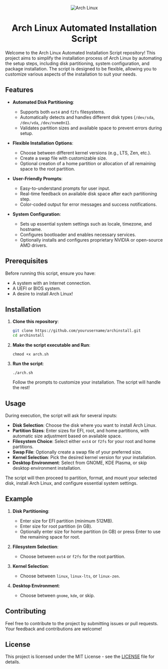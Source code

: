 <p align="center">
  <img src="https://upload.wikimedia.org/wikipedia/commons/1/13/Arch_Linux_%22Crystal%22_icon.svg" alt="Arch Linux" />
</p>

<h1 align="center">Arch Linux Automated Installation Script</h1>

Welcome to the Arch Linux Automated Installation Script repository! This project aims to simplify the installation process of Arch Linux by automating the setup steps, including disk partitioning, system configuration, and package installation. The script is designed to be flexible, allowing you to customize various aspects of the installation to suit your needs.

## Features

- **Automated Disk Partitioning**:
  - Supports both `ext4` and `f2fs` filesystems.
  - Automatically detects and handles different disk types (`/dev/sda`, `/dev/vda`, `/dev/nvme0n1`).
  - Validates partition sizes and available space to prevent errors during setup.

- **Flexible Installation Options**:
  - Choose between different kernel versions (e.g., LTS, Zen, etc.).
  - Create a swap file with customizable size.
  - Optional creation of a home partition or allocation of all remaining space to the root partition.

- **User-Friendly Prompts**:
  - Easy-to-understand prompts for user input.
  - Real-time feedback on available disk space after each partitioning step.
  - Color-coded output for error messages and success notifications.

- **System Configuration**:
  - Sets up essential system settings such as locale, timezone, and hostname.
  - Configures bootloader and enables necessary services.
  - Optionally installs and configures proprietary NVIDIA or open-source AMD drivers.

## Prerequisites

Before running this script, ensure you have:

- A system with an Internet connection.
- A UEFI or BIOS system.
- A desire to install Arch Linux!

## Installation

1. **Clone this repository**:
   ```bash
   git clone https://github.com/yourusername/archinstall.git
   cd archinstall
   ```

2. **Make the script executable and Run**:
    ```
    chmod +x arch.sh
    ```
3. **Run the script**:
    ```
    ./arch.sh
    ```
    
    Follow the prompts to customize your installation. The script will handle the rest!

## Usage

During execution, the script will ask for several inputs:

- **Disk Selection**: Choose the disk where you want to install Arch Linux.
- **Partition Sizes**: Enter sizes for EFI, root, and home partitions, with automatic size adjustment based on available space.
- **Filesystem Choice**: Select either `ext4` or `f2fs` for your root and home partitions.
- **Swap File**: Optionally create a swap file of your preferred size.
- **Kernel Selection**: Pick the desired kernel version for your installation.
- **Desktop Environment**: Select from GNOME, KDE Plasma, or skip desktop environment installation.

The script will then proceed to partition, format, and mount your selected disk, install Arch Linux, and configure essential system settings.

## Example

1. **Disk Partitioning**:
    - Enter size for EFI partition (minimum 512MB).
    - Enter size for root partition (in GB).
    - Optionally enter size for home partition (in GB) or press Enter to use the remaining space for root.

2. **Filesystem Selection**:
    - Choose between `ext4` or `f2fs` for the root partition.

3. **Kernel Selection**:
    - Choose between `linux`, `linux-lts`, or `linux-zen`.

4. **Desktop Environment**:
    - Choose between `gnome`, `kde`, or skip.

## Contributing

Feel free to contribute to the project by submitting issues or pull requests. Your feedback and contributions are welcome!

## License

This project is licensed under the MIT License - see the [LICENSE](LICENSE) file for details.
